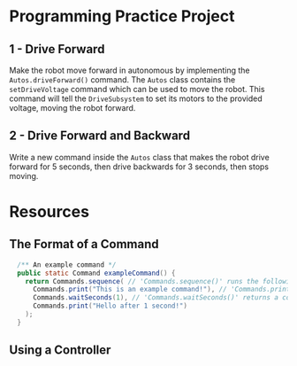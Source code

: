 # Programming Practice Project
## 1 - Drive Forward
Make the robot move forward in autonomous by implementing the ``` Autos.driveForward() ``` command. The ```Autos``` class contains the ```setDriveVoltage``` command which can be used to move the robot. This command will tell the ```DriveSubsystem``` to set its motors to the provided voltage, moving the robot forward.

## 2 - Drive Forward and Backward
Write a new command inside the ```Autos``` class that makes the robot drive forward for 5 seconds, then drive backwards for 3 seconds, then stops moving.

# Resources
## The Format of a Command
```java
  /** An example command */
  public static Command exampleCommand() {
    return Commands.sequence( // 'Commands.sequence()' runs the following commands in the order that they are provided
      Commands.print("This is an example command!"), // 'Commands.print()' returns a command that prints a message to the console
      Commands.waitSeconds(1), // 'Commands.waitSeconds()' returns a command that pauses for the provided number of seconds
      Commands.print("Hello after 1 second!")
    );
  }
```

## Using a Controller
```java

```
